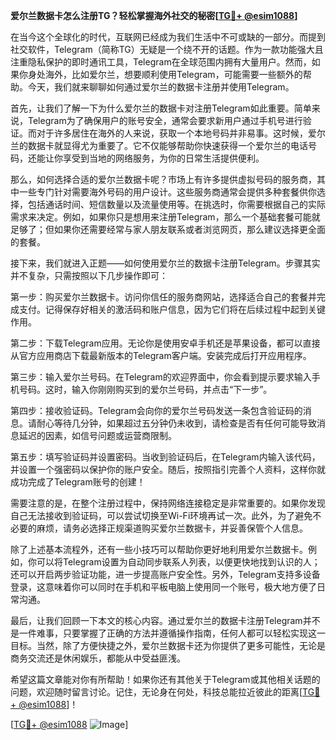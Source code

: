**爱尔兰数据卡怎么注册TG？轻松掌握海外社交的秘密[[TG💪+ @esim1088](https://t.me/s/esim1088)]**

在当今这个全球化的时代，互联网已经成为我们生活中不可或缺的一部分。而提到社交软件，Telegram（简称TG）无疑是一个绕不开的话题。作为一款功能强大且注重隐私保护的即时通讯工具，Telegram在全球范围内拥有大量用户。然而，如果你身处海外，比如爱尔兰，想要顺利使用Telegram，可能需要一些额外的帮助。今天，我们就来聊聊如何通过爱尔兰的数据卡注册并使用Telegram。

首先，让我们了解一下为什么爱尔兰的数据卡对注册Telegram如此重要。简单来说，Telegram为了确保用户的账号安全，通常会要求新用户通过手机号进行验证。而对于许多居住在海外的人来说，获取一个本地号码并非易事。这时候，爱尔兰的数据卡就显得尤为重要了。它不仅能够帮助你快速获得一个爱尔兰的电话号码，还能让你享受到当地的网络服务，为你的日常生活提供便利。

那么，如何选择合适的爱尔兰数据卡呢？市场上有许多提供虚拟号码的服务商，其中一些专门针对需要海外号码的用户设计。这些服务商通常会提供多种套餐供你选择，包括通话时间、短信数量以及流量使用等。在挑选时，你需要根据自己的实际需求来决定。例如，如果你只是想用来注册Telegram，那么一个基础套餐可能就足够了；但如果你还需要经常与家人朋友联系或者浏览网页，那么建议选择更全面的套餐。

接下来，我们就进入正题——如何使用爱尔兰的数据卡注册Telegram。步骤其实并不复杂，只需按照以下几步操作即可：

第一步：购买爱尔兰数据卡。访问你信任的服务商网站，选择适合自己的套餐并完成支付。记得保存好相关的激活码和账户信息，因为它们将在后续过程中起到关键作用。

第二步：下载Telegram应用。无论你是使用安卓手机还是苹果设备，都可以直接从官方应用商店下载最新版本的Telegram客户端。安装完成后打开应用程序。

第三步：输入爱尔兰号码。在Telegram的欢迎界面中，你会看到提示要求输入手机号码。这时，输入你刚刚购买到的爱尔兰号码，并点击“下一步”。

第四步：接收验证码。Telegram会向你的爱尔兰号码发送一条包含验证码的消息。请耐心等待几分钟，如果超过五分钟仍未收到，请检查是否有任何可能导致消息延迟的因素，如信号问题或运营商限制。

第五步：填写验证码并设置密码。当收到验证码后，在Telegram内输入该代码，并设置一个强密码以保护你的账户安全。随后，按照指引完善个人资料，这样你就成功完成了Telegram账号的创建！

需要注意的是，在整个注册过程中，保持网络连接稳定是非常重要的。如果你发现自己无法接收到验证码，可以尝试切换至Wi-Fi环境再试一次。此外，为了避免不必要的麻烦，请务必选择正规渠道购买爱尔兰数据卡，并妥善保管个人信息。

除了上述基本流程外，还有一些小技巧可以帮助你更好地利用爱尔兰数据卡。例如，你可以将Telegram设置为自动同步联系人列表，以便更快地找到认识的人；还可以开启两步验证功能，进一步提高账户安全性。另外，Telegram支持多设备登录，这意味着你可以同时在手机和平板电脑上使用同一个账号，极大地方便了日常沟通。

最后，让我们回顾一下本文的核心内容。通过爱尔兰的数据卡注册Telegram并不是一件难事，只要掌握了正确的方法并遵循操作指南，任何人都可以轻松实现这一目标。当然，除了方便快捷之外，爱尔兰数据卡还为你提供了更多可能性，无论是商务交流还是休闲娱乐，都能从中受益匪浅。

希望这篇文章能对你有所帮助！如果你还有其他关于Telegram或其他相关话题的问题，欢迎随时留言讨论。记住，无论身在何处，科技总能拉近彼此的距离[[TG💪+ @esim1088](https://t.me/s/esim1088)]！

[[TG💪+ @esim1088](https://t.me/s/esim1088) ![Image](https://i.postimg.cc/4NQfJmqS/Snipaste-2025-05-13-00-14-12.png)]